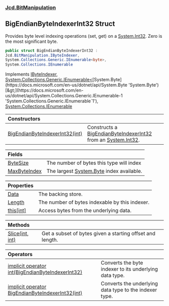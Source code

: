 ### [Jcd.BitManipulation](Jcd.BitManipulation.md 'Jcd.BitManipulation')

## BigEndianByteIndexerInt32 Struct

Provides byte level indexing operations (set, get) on a [System.Int32](https://docs.microsoft.com/en-us/dotnet/api/System.Int32 'System.Int32'). Zero is the most significant byte.

```csharp
public struct BigEndianByteIndexerInt32 :
Jcd.BitManipulation.IByteIndexer,
System.Collections.Generic.IEnumerable<byte>,
System.Collections.IEnumerable
```

Implements [IByteIndexer](Jcd.BitManipulation.IByteIndexer.md 'Jcd.BitManipulation.IByteIndexer'), [System.Collections.Generic.IEnumerable&lt;](https://docs.microsoft.com/en-us/dotnet/api/System.Collections.Generic.IEnumerable-1 'System.Collections.Generic.IEnumerable`1')[System.Byte](https://docs.microsoft.com/en-us/dotnet/api/System.Byte 'System.Byte')[&gt;](https://docs.microsoft.com/en-us/dotnet/api/System.Collections.Generic.IEnumerable-1 'System.Collections.Generic.IEnumerable`1'), [System.Collections.IEnumerable](https://docs.microsoft.com/en-us/dotnet/api/System.Collections.IEnumerable 'System.Collections.IEnumerable')

| Constructors | |
| :--- | :--- |
| [BigEndianByteIndexerInt32(int)](Jcd.BitManipulation.BigEndianByteIndexerInt32.BigEndianByteIndexerInt32(int).md 'Jcd.BitManipulation.BigEndianByteIndexerInt32.BigEndianByteIndexerInt32(int)') | Constructs a [BigEndianByteIndexerInt32](Jcd.BitManipulation.BigEndianByteIndexerInt32.md 'Jcd.BitManipulation.BigEndianByteIndexerInt32') from an [System.Int32](https://docs.microsoft.com/en-us/dotnet/api/System.Int32 'System.Int32'). |

| Fields | |
| :--- | :--- |
| [ByteSize](Jcd.BitManipulation.BigEndianByteIndexerInt32.ByteSize.md 'Jcd.BitManipulation.BigEndianByteIndexerInt32.ByteSize') | The number of bytes this type will index |
| [MaxByteIndex](Jcd.BitManipulation.BigEndianByteIndexerInt32.MaxByteIndex.md 'Jcd.BitManipulation.BigEndianByteIndexerInt32.MaxByteIndex') | The largest [System.Byte](https://docs.microsoft.com/en-us/dotnet/api/System.Byte 'System.Byte') index available. |

| Properties | |
| :--- | :--- |
| [Data](Jcd.BitManipulation.BigEndianByteIndexerInt32.Data.md 'Jcd.BitManipulation.BigEndianByteIndexerInt32.Data') | The backing store. |
| [Length](Jcd.BitManipulation.BigEndianByteIndexerInt32.Length.md 'Jcd.BitManipulation.BigEndianByteIndexerInt32.Length') | The number of bytes indexable by this indexer. |
| [this[int]](Jcd.BitManipulation.BigEndianByteIndexerInt32.this[int].md 'Jcd.BitManipulation.BigEndianByteIndexerInt32.this[int]') | Access bytes from the underlying data. |

| Methods | |
| :--- | :--- |
| [Slice(int, int)](Jcd.BitManipulation.BigEndianByteIndexerInt32.Slice(int,int).md 'Jcd.BitManipulation.BigEndianByteIndexerInt32.Slice(int, int)') | Get a subset of bytes given a starting offset and length. |

| Operators | |
| :--- | :--- |
| [implicit operator int(BigEndianByteIndexerInt32)](Jcd.BitManipulation.BigEndianByteIndexerInt32.op_Implicitint(Jcd.BitManipulation.BigEndianByteIndexerInt32).md 'Jcd.BitManipulation.BigEndianByteIndexerInt32.op_Implicit int(Jcd.BitManipulation.BigEndianByteIndexerInt32)') | Converts the byte indexer to its underlying data type. |
| [implicit operator BigEndianByteIndexerInt32(int)](Jcd.BitManipulation.BigEndianByteIndexerInt32.op_ImplicitJcd.BitManipulation.BigEndianByteIndexerInt32(int).md 'Jcd.BitManipulation.BigEndianByteIndexerInt32.op_Implicit Jcd.BitManipulation.BigEndianByteIndexerInt32(int)') | Converts the underlying data type to the indexer type. |
